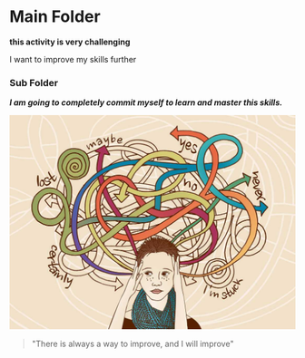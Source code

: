 # Main Folder

**this activity is very challenging**

I want to improve my skills further

### Sub Folder






***I am going to completely commit myself to learn and master this skills.***




![confused image](confused.jpg)


> "There is always a way to improve, and I will improve"

